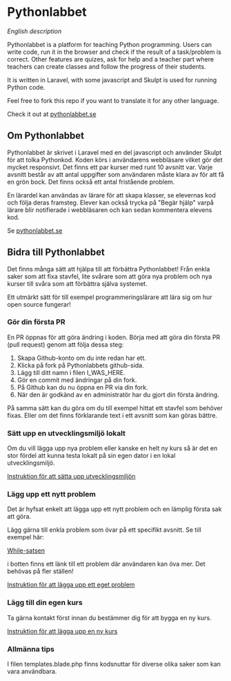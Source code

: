 # Pythonlabbet
_English description_

Pythonlabbet is a platform for teaching Python programming. Users can write code, run it in the browser and check if the result of a task/problem is correct.
Other features are quizes, ask for help and a teacher part where teachers can create classes and follow the progress of their students. 

It is written in Laravel, with some javascript and Skulpt is used for running Python code. 

Feel free to fork this repo if you want to translate it for any other language.

Check it out at [pythonlabbet.se](https://pythonlabbet.se)

## Om Pythonlabbet
Pythonlabbet är skrivet i Laravel med en del javascript och använder Skulpt för att tolka Pythonkod. Koden körs i användarens webbläsare vilket gör det mycket responsivt. Det finns ett par kurser med runt 10 avsnitt var. Varje avsnitt består av att antal uppgifter som användaren måste klara av för att få en grön bock. Det finns också ett antal fristående problem.

En lärardel kan användas av lärare för att skapa klasser, se elevernas kod och följa deras framsteg. Elever kan också trycka på "Begär hjälp" varpå lärare blir notifierade i webbläsaren och kan sedan kommentera elevens kod.

Se [pythonlabbet.se](https://pythonlabbet.se)

## Bidra till Pythonlabbet
Det finns många sätt att hjälpa till att förbättra Pythonlabbet! Från enkla saker som att fixa stavfel, lite svårare som att göra nya problem och nya kurser till svåra som att förbättra själva systemet.

Ett utmärkt sätt för till exempel programmeringslärare att lära sig om hur open source fungerar!

### Gör din första PR
En PR öppnas för att göra ändring i koden. Börja med att göra din första PR (pull request) genom att följa dessa steg:

1. Skapa Github-konto om du inte redan har ett.
2. Klicka på fork på Pythonlabbets github-sida.
3. Lägg till ditt namn i filen I_WAS_HERE.
3. Gör en commit med ändringar på din fork.
4. På Github kan du nu öppna en PR via din fork.
5. När den är godkänd av en administratör har du gjort din första ändring.

På samma sätt kan du göra om du till exempel hittat ett stavfel som behöver fixas. Eller om det finns förklarande text i ett avsnitt som kan göras bättre.

### Sätt upp en utvecklingsmiljö lokalt
Om du vill lägga upp nya problem eller kanske en helt ny kurs så är det en stor fördel att kunna testa lokalt på sin egen dator i en lokal utvecklingsmiljö.

[Instruktion för att sätta upp utvecklingsmiljön](documentation/LOCAL-ENVIRONMENT.md)

### Lägg upp ett nytt problem
Det är hyfsat enkelt att lägga upp ett nytt problem och en lämplig första sak att göra.

Lägg gärna till enkla problem som övar på ett specifikt avsnitt. Se till exempel här:

[While-satsen](https://pythonlabbet.se/grundkurs/while-satsen)

i botten finns ett länk till ett problem där användaren kan öva mer. Det behövas på fler ställen!

[Instruktion för att lägga upp ett eget problem](documentation/ADD-PROBLEM.md)

### Lägg till din egen kurs

Ta gärna kontakt först innan du bestämmer dig för att bygga en ny kurs.

[Instruktion för att lägga upp en ny kurs](documentation/ADD-COURSE.md)

### Allmänna tips
I filen templates.blade.php finns kodsnuttar för diverse olika saker som kan vara användbara.
